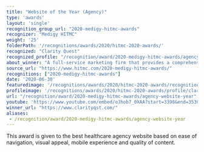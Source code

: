```yaml
---
title: "Website of the Year (Agency)"
type: 'awards'
layout: 'single'
recognition_group_url: "2020-medigy-hitmc-awards"
recognizer: "Medigy HITMC"
weight: '25'
folderPath: '/recognitions/awards/2020/hitmc-2020-awards/'
recognized: "Clarity Quest"
recognized_profile: "/recognition/award/2020-medigy-hitmc-awards/agency-website-year"
about_winner: "A full-service marketing firm that provides a comprehensive outsources marketing experience to accelerate your business. The company has helped different healthcare technology, biotechnology, and IT companies in achieving unparalleled marketing success. Clarity Quest has successfully supported tech companies from start-ups through Fortune 50 organizations."
source_url: "https://www.hitmc.com/2020-medigy-hitmc-awards/"
recognitions: ["2020-medigy-hitmc-awards"]
date: '2020-06-30'
featuredimage: '/recognitions/awards/2020/hitmc-2020-awards/recognition/clarity-quest-hitmc-2020-website-of-the-year.jpg'
profileimage: '/recognitions/awards/2020/hitmc-2020-awards/profile/clarity-quest.jpg'
url: "/recognition/award/2020-medigy-hitmc-awards/agency-website-year"
youtube: 'https://www.youtube.com/embed/oJhob7_0XAA?start=3398&end=3530'
winner_url: "https://www.clarityqst.com/"
aliases:
 - /recognition/award/2020-medigy-hitmc-awards/agency-website-year
---
```


This award is given to the best healthcare agency website based on ease of navigation, visual appeal, mobile experience and quality of content.